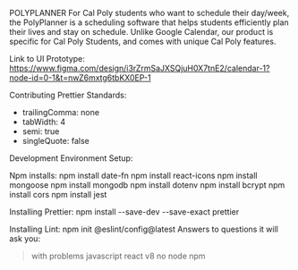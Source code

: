 POLYPLANNER
For Cal Poly students who want to schedule their day/week, the PolyPlanner is a scheduling software that helps students efficiently plan their lives and stay on schedule. Unlike Google Calendar, our product is specific for Cal Poly Students, and comes with unique Cal Poly features.

Link to UI Prototype: https://www.figma.com/design/i3rZrmSaJXSQjuH0X7tnE2/calendar-1?node-id=0-1&t=nwZ6mxtg6tbKX0EP-1

Contributing
Prettier Standards:

-   trailingComma: none
-   tabWidth: 4
-   semi: true
-   singleQuote: false

Development Environment Setup:

Npm installs:
npm install date-fn
npm install react-icons
npm install mongoose
npm install mongodb
npm install dotenv
npm install bcrypt
npm install cors
npm install jest

Installing Prettier:
npm install --save-dev --save-exact prettier

Installing Lint:
npm init @eslint/config@latest
Answers to questions it will ask you:

> with problems
> javascript
> react
> v8
> no
> node
> npm
